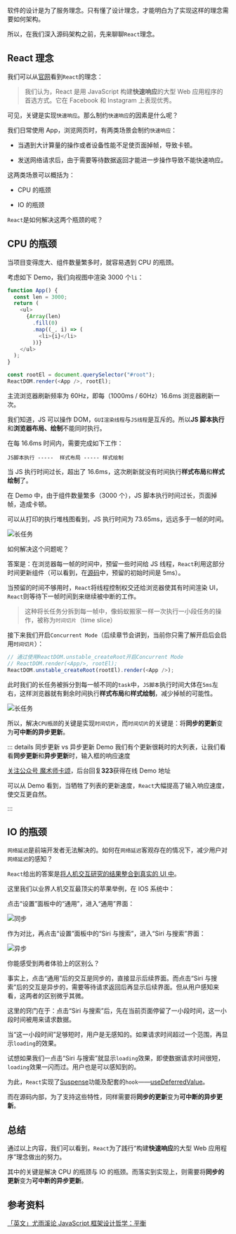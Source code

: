软件的设计是为了服务理念。只有懂了设计理念，才能明白为了实现这样的理念需要如何架构。

所以，在我们深入源码架构之前，先来聊聊`React`理念。

## React 理念

我们可以从[官网](https://zh-hans.reactjs.org/docs/thinking-in-react.html)看到`React`的理念：

> 我们认为，React 是用 JavaScript 构建**快速响应**的大型 Web 应用程序的首选方式。它在 Facebook 和 Instagram 上表现优秀。

可见，关键是实现`快速响应`。那么制约`快速响应`的因素是什么呢？

我们日常使用 App，浏览网页时，有两类场景会制约`快速响应`：

- 当遇到大计算量的操作或者设备性能不足使页面掉帧，导致卡顿。

- 发送网络请求后，由于需要等待数据返回才能进一步操作导致不能快速响应。

这两类场景可以概括为：

- CPU 的瓶颈

- IO 的瓶颈

`React`是如何解决这两个瓶颈的呢？

## CPU 的瓶颈

当项目变得庞大、组件数量繁多时，就容易遇到 CPU 的瓶颈。

考虑如下 Demo，我们向视图中渲染 3000 个`li`：

```js
function App() {
  const len = 3000;
  return (
    <ul>
      {Array(len)
        .fill(0)
        .map((_, i) => (
          <li>{i}</li>
        ))}
    </ul>
  );
}

const rootEl = document.querySelector("#root");
ReactDOM.render(<App />, rootEl);
```

主流浏览器刷新频率为 60Hz，即每（1000ms / 60Hz）16.6ms 浏览器刷新一次。

我们知道，JS 可以操作 DOM，`GUI渲染线程`与`JS线程`是互斥的。所以**JS 脚本执行**和**浏览器布局、绘制**不能同时执行。

在每 16.6ms 时间内，需要完成如下工作：

```
JS脚本执行 -----  样式布局 ----- 样式绘制
```

当 JS 执行时间过长，超出了 16.6ms，这次刷新就没有时间执行**样式布局**和**样式绘制**了。

在 Demo 中，由于组件数量繁多（3000 个），JS 脚本执行时间过长，页面掉帧，造成卡顿。

可以从打印的执行堆栈图看到，JS 执行时间为 73.65ms，远远多于一帧的时间。

<img :src="$withBase('/img/long-task.png')" alt="长任务">

如何解决这个问题呢？

答案是：在浏览器每一帧的时间中，预留一些时间给 JS 线程，`React`利用这部分时间更新组件（可以看到，在[源码](https://github.com/facebook/react/blob/1fb18e22ae66fdb1dc127347e169e73948778e5a/packages/scheduler/src/forks/SchedulerHostConfig.default.js#L119)中，预留的初始时间是 5ms）。

当预留的时间不够用时，`React`将线程控制权交还给浏览器使其有时间渲染 UI，`React`则等待下一帧时间到来继续被中断的工作。

> 这种将长任务分拆到每一帧中，像蚂蚁搬家一样一次执行一小段任务的操作，被称为`时间切片`（time slice）

接下来我们开启`Concurrent Mode`（后续章节会讲到，当前你只需了解开启后会启用`时间切片`）：

```js {3}
// 通过使用ReactDOM.unstable_createRoot开启Concurrent Mode
// ReactDOM.render(<App/>, rootEl);
ReactDOM.unstable_createRoot(rootEl).render(<App />);
```

此时我们的长任务被拆分到每一帧不同的`task`中，`JS脚本`执行时间大体在`5ms`左右，这样浏览器就有剩余时间执行**样式布局**和**样式绘制**，减少掉帧的可能性。

<img :src="$withBase('/img/time-slice.png')" alt="长任务">

所以，解决`CPU瓶颈`的关键是实现`时间切片`，而`时间切片`的关键是：将**同步的更新**变为**可中断的异步更新**。

::: details 同步更新 vs 异步更新 Demo
我们有个更新很耗时的大列表，让我们看看**同步更新**和**异步更新**时，输入框的响应速度

[关注公众号 魔术师卡颂](../me.html)，后台回复**323**获得在线 Demo 地址

可以从 Demo 看到，当牺牲了列表的更新速度，`React`大幅提高了输入响应速度，使交互更自然。

:::

## IO 的瓶颈

`网络延迟`是前端开发者无法解决的。如何在`网络延迟`客观存在的情况下，减少用户对`网络延迟`的感知？

`React`给出的答案是[将人机交互研究的结果整合到真实的 UI 中](https://zh-hans.reactjs.org/docs/concurrent-mode-intro.html#putting-research-into-production)。

这里我们以业界人机交互最顶尖的苹果举例，在 IOS 系统中：

点击“设置”面板中的“通用”，进入“通用”界面：

<img  :src="$withBase('/img/legacy-move.gif')" alt="同步">

作为对比，再点击“设置”面板中的“Siri 与搜索”，进入“Siri 与搜索”界面：

<img  :src="$withBase('/img/concurrent-mov.gif')" alt="异步">

你能感受到两者体验上的区别么？

事实上，点击“通用”后的交互是同步的，直接显示后续界面。而点击“Siri 与搜索”后的交互是异步的，需要等待请求返回后再显示后续界面。但从用户感知来看，这两者的区别微乎其微。

这里的窍门在于：点击“Siri 与搜索”后，先在当前页面停留了一小段时间，这一小段时间被用来请求数据。

当“这一小段时间”足够短时，用户是无感知的。如果请求时间超过一个范围，再显示`loading`的效果。

试想如果我们一点击“Siri 与搜索”就显示`loading`效果，即使数据请求时间很短，`loading`效果一闪而过。用户也是可以感知到的。

为此，`React`实现了[Suspense](https://zh-hans.reactjs.org/docs/concurrent-mode-suspense.html)功能及配套的`hook`——[useDeferredValue](https://zh-hans.reactjs.org/docs/concurrent-mode-reference.html#usedeferredvalue)。

而在源码内部，为了支持这些特性，同样需要将**同步的更新**变为**可中断的异步更新**。

## 总结

通过以上内容，我们可以看到，`React`为了践行“构建**快速响应**的大型 Web 应用程序”理念做出的努力。

其中的关键是解决 CPU 的瓶颈与 IO 的瓶颈。而落实到实现上，则需要将**同步的更新**变为**可中断的异步更新**。

## 参考资料

[「英文」尤雨溪论 JavaScript 框架设计哲学：平衡](https://www.bilibili.com/video/BV134411c7Sk?from=search&seid=17404881291635824595)
